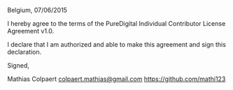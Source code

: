 Belgium, 07/06/2015

I hereby agree to the terms of the PureDigital Individual Contributor License
Agreement v1.0.

I declare that I am authorized and able to make this agreement and sign this
declaration.

Signed,

Mathias Colpaert colpaert.mathias@gmail.com https://github.com/mathi123